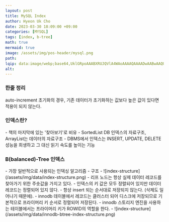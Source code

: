 ```yaml
---
layout: post  
title: MySQL Index  
author: Hyeon Uk Cho  
date: 2023-03-30 18:09:00 +09:00  
categories: [MYSQL]  
tags: [index, b-tree]  
math: true  
mermaid: true  
image: /assets/img/pos-header/mysql.png  
path:   
lqip: data:image/webp;base64,UklGRpoAAABXRUJQVlA4WAoAAAAQAAAADwAABwAAQUxQSDIAAAARL0AmbZurmr57yyIiqE8oiG0bejIYEQTgqiDA9vqnsUSI6H+oAERp2HZ65qP/VIAWAFZQOCBCAAAA8AEAnQEqEAAIAAVAfCWkAALp8sF8rgRgAP7o9FDvMCkMde9PK7euH5M1m6VWoDXf2FkP3BqV0ZYbO6NA/VFIAAAA  
alt:
---
```



<h3 data-toc-skip>한줄 정리</h3>
auto-increment 초기화의 경우, 기존 데이터가 초기화하는 값보다 높은 값이 있다면 적용이 되지 않는다.

<h3 data-toc-skip>인덱스란?</h3>
- 책의 마지막에 있는 '찾아보기'로 비유
- SortedList DB 인덱스의 자료구조, ArrayList는 데이터의 자료구조
- DBMS에서 인덱스는 INSERT, UPDATE, DELETE 성능을 희생하고 그 대신 읽기 속도를 높이는 기능  

<h3 data-toc-skip>B(balanced)-Tree 인덱스</h3>
- 가장 일반적으로 사용되는 인덱싱 알고리즘
- 구조
  - ![index-structure](/assets/img/data/index-structure.png)
- 리프 노드는 항상 실제 데이터 레코드를 찾아가기 위한 주솟값을 가지고 있다.
- 인덱스의 키 값은 모두 정렬되어 있지만 데이터 레코드는 정렬되어 있지 않다.
- 항상 insert 되는 순서대로 저장되지 않는다. (삭제도 일어나기 때문에).
  - innodb 데이블에서 레코드는 클러스터 되어 디스크에 저장되므로 기본적으로 프라이머리 키 순서로 정렬되어 저장된다.
- innodb 스토리지 엔진을 사용하는 테이블에서는 프라이머리 키가 ROWID의 역할을 한다.
  - ![index-structure](/assets/img/data/innodb-btree-index-structure.png)

